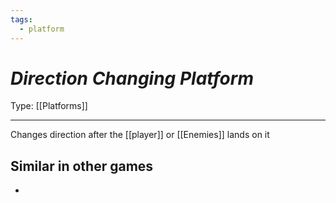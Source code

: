 ```yaml
---
tags:
  - platform
---
```

# _Direction Changing Platform_

Type: [[Platforms]]

----


Changes direction after the [[player]] or [[Enemies]] lands on it


## Similar in other games

* 
